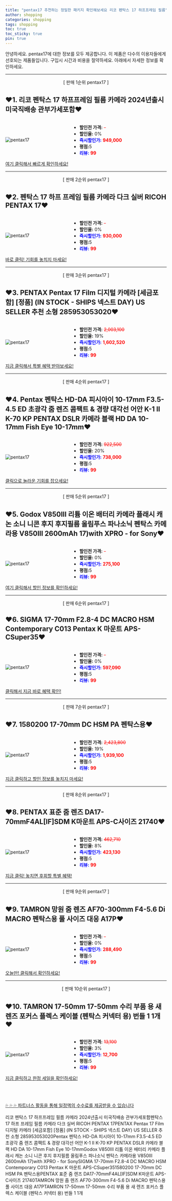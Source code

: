 ```yaml
---
title: "pentax17 추천하는 정밀한 패키지 확인해보세요 리코 펜탁스 17 하프프레임 필름"
author: shopping
categories: shopping
tags: shopping
toc: true
toc_sticky: true
pin: true
---
```

안녕하세요. pentax17에 대한 정보를 모두 제공합니다. 이 제품은 다수의 이용자들에게 선호되는 제품들입니다. 구입시 시간과 비용을 절약하세요. 아래에서 자세한 정보를 확인하세요.

---
<p class="toplist" style="margin: 0 auto; display: block; width: fit-content;">[ 판매 1순위 pentax17 ]</p>

<h2><strong>❤️1. 리코 펜탁스 17 하프프레임 필름 카메라 2024년출시 미국직배송 관부가세포함❤️</strong></h2>

<div style="display: flex; align-items: center;">
    <div style="flex: 0.4;">
        <img src="https://thumbnail10.coupangcdn.com/thumbnails/remote/230x230ex/image/vendor_inventory/9d2d/575b98a56de03b52ae9dc9e2a0de39e68e0c30727cbcd344330fd39834cf.png" alt="pentax17" style="max-width: 100%;">
    </div>
    <div style="flex: 0.6; margin-left: 10px;">
        <ul>
            <li><strong>할인전 가격:</strong> <del style="color: red;">-</del></li>
            <li><strong>할인율:</strong> 0%</li>
            <li><span style='color:blue'><strong>즉시할인가:</strong></span> <span style='color:red'><strong>949,000</strong></span></li>
            <li><strong>평점:</strong>5</li>
            <li><span style='color:blue'><strong>리뷰:</strong></span> <span style='color:red'><strong>99</strong></span></li>
        </ul>
    </div>
</div>
<div class="center">
    <a href="https://William4Davisa.github.io?lptag=AF9450613&subid=githubio&pageKey=8186215619&traceid=V0-153&itemId=23411526520&vendorItemId=90438611295" class="myButton">
        여기 클릭해서 빠르게 확인하세요!
    </a>
</div>


---
<p class="toplist" style="margin: 0 auto; display: block; width: fit-content;">[ 판매 2순위 pentax17 ]</p>

<h2><strong>❤️2. 펜탁스 17 하프 프레임 필름 카메라 다크 실버 RICOH PENTAX 17❤️</strong></h2>

<div style="display: flex; align-items: center;">
    <div style="flex: 0.4;">
        <img src="https://thumbnail6.coupangcdn.com/thumbnails/remote/230x230ex/image/vendor_inventory/bf9c/b9243b0c798ee8d051dc96375537b9ff6590c5901b17d9031e09d5c7afe8.JPG" alt="pentax17" style="max-width: 100%;">
    </div>
    <div style="flex: 0.6; margin-left: 10px;">
        <ul>
            <li><strong>할인전 가격:</strong> <del style="color: red;">-</del></li>
            <li><strong>할인율:</strong> 0%</li>
            <li><span style='color:blue'><strong>즉시할인가:</strong></span> <span style='color:red'><strong>930,000</strong></span></li>
            <li><strong>평점:</strong>5</li>
            <li><span style='color:blue'><strong>리뷰:</strong></span> <span style='color:red'><strong>99</strong></span></li>
        </ul>
    </div>
</div>
<div class="center">
    <a href="https://William4Davisa.github.io?lptag=AF9450613&subid=githubio&pageKey=8223230830&traceid=V0-153&itemId=23641571025&vendorItemId=90666970805" class="myButton">
        바로 클릭! 기회를 놓치지 마세요!
    </a>
</div>


---
<p class="toplist" style="margin: 0 auto; display: block; width: fit-content;">[ 판매 3순위 pentax17 ]</p>

<h2><strong>❤️3. PENTAX Pentax 17 Film 디지털 카메라 [세금포함] [정품] (IN STOCK - SHIPS 넥스트 DAY) US SELLER 추천 소형 285953053020❤️</strong></h2>

<div style="display: flex; align-items: center;">
    <div style="flex: 0.4;">
        <img src="https://thumbnail8.coupangcdn.com/thumbnails/remote/230x230ex/image/vendor_inventory/0344/10cfa260be1903c7dae0d6818f14750d9de14b94ef1628dd777d4f81c849.JPG" alt="pentax17" style="max-width: 100%;">
    </div>
    <div style="flex: 0.6; margin-left: 10px;">
        <ul>
            <li><strong>할인전 가격:</strong> <del style="color: red;">2,003,100</del></li>
            <li><strong>할인율:</strong> 19%</li>
            <li><span style='color:blue'><strong>즉시할인가:</strong></span> <span style='color:red'><strong>1,602,520</strong></span></li>
            <li><strong>평점:</strong>5</li>
            <li><span style='color:blue'><strong>리뷰:</strong></span> <span style='color:red'><strong>99</strong></span></li>
        </ul>
    </div>
</div>
<div class="center">
    <a href="https://William4Davisa.github.io?lptag=AF9450613&subid=githubio&pageKey=8229384304&traceid=V0-153&itemId=23679254592&vendorItemId=90704458718" class="myButton">
        지금 클릭해서 특별 혜택 받아보세요!
    </a>
</div>


---
<p class="toplist" style="margin: 0 auto; display: block; width: fit-content;">[ 판매 4순위 pentax17 ]</p>

<h2><strong>❤️4. Pentax 펜탁스 HD-DA 피시아이 10-17mm F3.5-4.5 ED 초광각 줌 렌즈 콤팩트 & 경량 대각선 어안 K-1 II K-70 KP PENTAX DSLR 카메라 블랙 HD DA 10-17mm Fish Eye 10-17mm❤️</strong></h2>

<div style="display: flex; align-items: center;">
    <div style="flex: 0.4;">
        <img src="https://thumbnail6.coupangcdn.com/thumbnails/remote/230x230ex/image/vendor_inventory/0011/e3f7303b2f55bf2b80d12408e6831a3864cf02052ab5e1150b42d84aa251.jpg" alt="pentax17" style="max-width: 100%;">
    </div>
    <div style="flex: 0.6; margin-left: 10px;">
        <ul>
            <li><strong>할인전 가격:</strong> <del style="color: red;">922,500</del></li>
            <li><strong>할인율:</strong> 20%</li>
            <li><span style='color:blue'><strong>즉시할인가:</strong></span> <span style='color:red'><strong>738,000</strong></span></li>
            <li><strong>평점:</strong>5</li>
            <li><span style='color:blue'><strong>리뷰:</strong></span> <span style='color:red'><strong>99</strong></span></li>
        </ul>
    </div>
</div>
<div class="center">
    <a href="https://William4Davisa.github.io?lptag=AF9450613&subid=githubio&pageKey=7650441505&traceid=V0-153&itemId=20354475899&vendorItemId=88364240107" class="myButton">
        클릭으로 놀라운 기회를 잡으세요!
    </a>
</div>


---
<p class="toplist" style="margin: 0 auto; display: block; width: fit-content;">[ 판매 5순위 pentax17 ]</p>

<h2><strong>❤️5. Godox V850III 리튬 이온 배터리 카메라 플래시 캐논 소니 니콘 후지 후지필름 올림푸스 파나소닉 펜탁스 카메라용 V850III 2600mAh 17)with XPRO - for Sony❤️</strong></h2>

<div style="display: flex; align-items: center;">
    <div style="flex: 0.4;">
        <img src="https://thumbnail7.coupangcdn.com/thumbnails/remote/230x230ex/image/vendor_inventory/b56f/155c1d36630d20b8b918f8bbd9058c472ae7ef50ad8d45837ccf693a88e3.jpg" alt="pentax17" style="max-width: 100%;">
    </div>
    <div style="flex: 0.6; margin-left: 10px;">
        <ul>
            <li><strong>할인전 가격:</strong> <del style="color: red;">-</del></li>
            <li><strong>할인율:</strong> 0%</li>
            <li><span style='color:blue'><strong>즉시할인가:</strong></span> <span style='color:red'><strong>275,100</strong></span></li>
            <li><strong>평점:</strong>5</li>
            <li><span style='color:blue'><strong>리뷰:</strong></span> <span style='color:red'><strong>99</strong></span></li>
        </ul>
    </div>
</div>
<div class="center">
    <a href="https://William4Davisa.github.io?lptag=AF9450613&subid=githubio&pageKey=7997760198&traceid=V0-153&itemId=22258025586&vendorItemId=89303748003" class="myButton">
        여기 클릭해서 할인 정보를 확인하세요!
    </a>
</div>


---
<p class="toplist" style="margin: 0 auto; display: block; width: fit-content;">[ 판매 6순위 pentax17 ]</p>

<h2><strong>❤️6. SIGMA 17-70mm F2.8-4 DC MACRO HSM Contemporary C013 Pentax K 마운트 APS-CSuper35❤️</strong></h2>

<div style="display: flex; align-items: center;">
    <div style="flex: 0.4;">
        <img src="https://thumbnail8.coupangcdn.com/thumbnails/remote/230x230ex/image/vendor_inventory/60e1/27adb0ea7208074017f415304e96d9ab3c35e7cc331c827c060a42d4ad25.jpg" alt="pentax17" style="max-width: 100%;">
    </div>
    <div style="flex: 0.6; margin-left: 10px;">
        <ul>
            <li><strong>할인전 가격:</strong> <del style="color: red;">-</del></li>
            <li><strong>할인율:</strong> 0%</li>
            <li><span style='color:blue'><strong>즉시할인가:</strong></span> <span style='color:red'><strong>597,090</strong></span></li>
            <li><strong>평점:</strong>5</li>
            <li><span style='color:blue'><strong>리뷰:</strong></span> <span style='color:red'><strong>99</strong></span></li>
        </ul>
    </div>
</div>
<div class="center">
    <a href="https://William4Davisa.github.io?lptag=AF9450613&subid=githubio&pageKey=8230049259&traceid=V0-153&itemId=23685164234&vendorItemId=90710351015" class="myButton">
        클릭해서 지금 바로 혜택 확인!
    </a>
</div>


---
<p class="toplist" style="margin: 0 auto; display: block; width: fit-content;">[ 판매 7순위 pentax17 ]</p>

<h2><strong>❤️7. 1580200 17-70mm DC HSM PA 펜탁스용❤️</strong></h2>

<div style="display: flex; align-items: center;">
    <div style="flex: 0.4;">
        <img src="https://thumbnail8.coupangcdn.com/thumbnails/remote/230x230ex/image/vendor_inventory/e668/9b549c61a55641bde1564108d1a2df025671d0d3499b32f34a9b6b0cd69b.jpg" alt="pentax17" style="max-width: 100%;">
    </div>
    <div style="flex: 0.6; margin-left: 10px;">
        <ul>
            <li><strong>할인전 가격:</strong> <del style="color: red;">2,423,800</del></li>
            <li><strong>할인율:</strong> 19%</li>
            <li><span style='color:blue'><strong>즉시할인가:</strong></span> <span style='color:red'><strong>1,939,100</strong></span></li>
            <li><strong>평점:</strong>5</li>
            <li><span style='color:blue'><strong>리뷰:</strong></span> <span style='color:red'><strong>99</strong></span></li>
        </ul>
    </div>
</div>
<div class="center">
    <a href="https://William4Davisa.github.io?lptag=AF9450613&subid=githubio&pageKey=8248941757&traceid=V0-153&itemId=23745157648&vendorItemId=90769723101" class="myButton">
        지금 클릭하고 할인 정보를 놓치지 마세요!
    </a>
</div>


---
<p class="toplist" style="margin: 0 auto; display: block; width: fit-content;">[ 판매 8순위 pentax17 ]</p>

<h2><strong>❤️8. PENTAX 표준 줌 렌즈 DA17-70mmF4AL[IF]SDM K마운트 APS-C사이즈 21740❤️</strong></h2>

<div style="display: flex; align-items: center;">
    <div style="flex: 0.4;">
        <img src="https://thumbnail6.coupangcdn.com/thumbnails/remote/230x230ex/image/vendor_inventory/9771/26b09ac769072f3f464a5e91f35afab1fd783c0868ab103e3f4d1d03dd16.jpg" alt="pentax17" style="max-width: 100%;">
    </div>
    <div style="flex: 0.6; margin-left: 10px;">
        <ul>
            <li><strong>할인전 가격:</strong> <del style="color: red;">462,710</del></li>
            <li><strong>할인율:</strong> 8%</li>
            <li><span style='color:blue'><strong>즉시할인가:</strong></span> <span style='color:red'><strong>423,130</strong></span></li>
            <li><strong>평점:</strong>5</li>
            <li><span style='color:blue'><strong>리뷰:</strong></span> <span style='color:red'><strong>99</strong></span></li>
        </ul>
    </div>
</div>
<div class="center">
    <a href="https://William4Davisa.github.io?lptag=AF9450613&subid=githubio&pageKey=8193136044&traceid=V0-153&itemId=23454078319&vendorItemId=90480815392" class="myButton">
        지금 클릭! 놓치면 후회할 특별 혜택!
    </a>
</div>


---
<p class="toplist" style="margin: 0 auto; display: block; width: fit-content;">[ 판매 9순위 pentax17 ]</p>

<h2><strong>❤️9. TAMRON 망원 줌 렌즈 AF70-300mm F4-5.6 Di MACRO 펜탁스용 풀 사이즈 대응 A17P❤️</strong></h2>

<div style="display: flex; align-items: center;">
    <div style="flex: 0.4;">
        <img src="https://thumbnail10.coupangcdn.com/thumbnails/remote/230x230ex/image/vendor_inventory/0a90/62ae940e9e395256b4f7322a85460171e66c1bccd75ce288f778eeaca10d.jpg" alt="pentax17" style="max-width: 100%;">
    </div>
    <div style="flex: 0.6; margin-left: 10px;">
        <ul>
            <li><strong>할인전 가격:</strong> <del style="color: red;">-</del></li>
            <li><strong>할인율:</strong> 0%</li>
            <li><span style='color:blue'><strong>즉시할인가:</strong></span> <span style='color:red'><strong>288,490</strong></span></li>
            <li><strong>평점:</strong>5</li>
            <li><span style='color:blue'><strong>리뷰:</strong></span> <span style='color:red'><strong>99</strong></span></li>
        </ul>
    </div>
</div>
<div class="center">
    <a href="https://William4Davisa.github.io?lptag=AF9450613&subid=githubio&pageKey=8228161379&traceid=V0-153&itemId=23673326851&vendorItemId=90698565220" class="myButton">
        오늘만! 클릭해서 확인하세요!
    </a>
</div>


---
<p class="toplist" style="margin: 0 auto; display: block; width: fit-content;">[ 판매 10순위 pentax17 ]</p>

<h2><strong>❤️10. TAMRON 17-50mm 17-50mm 수리 부품 용 새 렌즈 포커스 플렉스 케이블 (펜탁스 커넥터 용) 번들 1 1개❤️</strong></h2>

<div style="display: flex; align-items: center;">
    <div style="flex: 0.4;">
        <img src="https://thumbnail10.coupangcdn.com/thumbnails/remote/230x230ex/image/vendor_inventory/d497/82ef103ad13c5e259288c36778696c8545bacd53b8c31cb10950c8060a9d.jpg" alt="pentax17" style="max-width: 100%;">
    </div>
    <div style="flex: 0.6; margin-left: 10px;">
        <ul>
            <li><strong>할인전 가격:</strong> <del style="color: red;">13,100</del></li>
            <li><strong>할인율:</strong> 3%</li>
            <li><span style='color:blue'><strong>즉시할인가:</strong></span> <span style='color:red'><strong>12,700</strong></span></li>
            <li><strong>평점:</strong>5</li>
            <li><span style='color:blue'><strong>리뷰:</strong></span> <span style='color:red'><strong>99</strong></span></li>
        </ul>
    </div>
</div>
<div class="center">
    <a href="https://William4Davisa.github.io?lptag=AF9450613&subid=githubio&pageKey=8134615496&traceid=V0-153&itemId=23105576031&vendorItemId=90681845523" class="myButton">
        지금 클릭하고 한정 세일을 확인하세요!
    </a>
</div>

<br><br><br>[💦 💦 💦 파트너스 활동을 통해 일정액의 수수료를 제공받을 수 있습니다](https://link.coupang.com/a/bcpT2c)<br><br>리코 펜탁스 17 하프프레임 필름 카메라 2024년출시 미국직배송 관부가세포함펜탁스 17 하프 프레임 필름 카메라 다크 실버 RICOH PENTAX 17PENTAX Pentax 17 Film 디지털 카메라 [세금포함] [정품] (IN STOCK - SHIPS 넥스트 DAY) US SELLER 추천 소형 285953053020Pentax 펜탁스 HD-DA 피시아이 10-17mm F3.5-4.5 ED 초광각 줌 렌즈 콤팩트 & 경량 대각선 어안 K-1 II K-70 KP PENTAX DSLR 카메라 블랙 HD DA 10-17mm Fish Eye 10-17mmGodox V850III 리튬 이온 배터리 카메라 플래시 캐논 소니 니콘 후지 후지필름 올림푸스 파나소닉 펜탁스 카메라용 V850III 2600mAh 17)with XPRO - for SonySIGMA 17-70mm F2.8-4 DC MACRO HSM Contemporary C013 Pentax K 마운트 APS-CSuper351580200 17-70mm DC HSM PA 펜탁스용PENTAX 표준 줌 렌즈 DA17-70mmF4AL[IF]SDM K마운트 APS-C사이즈 21740TAMRON 망원 줌 렌즈 AF70-300mm F4-5.6 Di MACRO 펜탁스용 풀 사이즈 대응 A17PTAMRON 17-50mm 17-50mm 수리 부품 용 새 렌즈 포커스 플렉스 케이블 (펜탁스 커넥터 용) 번들 1 1개